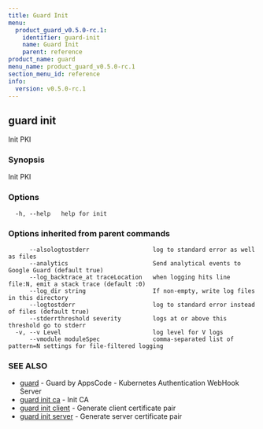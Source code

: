 ```yaml
---
title: Guard Init
menu:
  product_guard_v0.5.0-rc.1:
    identifier: guard-init
    name: Guard Init
    parent: reference
product_name: guard
menu_name: product_guard_v0.5.0-rc.1
section_menu_id: reference
info:
  version: v0.5.0-rc.1
---
```


## guard init

Init PKI

### Synopsis

Init PKI

### Options

```
  -h, --help   help for init
```

### Options inherited from parent commands

```
      --alsologtostderr                  log to standard error as well as files
      --analytics                        Send analytical events to Google Guard (default true)
      --log_backtrace_at traceLocation   when logging hits line file:N, emit a stack trace (default :0)
      --log_dir string                   If non-empty, write log files in this directory
      --logtostderr                      log to standard error instead of files (default true)
      --stderrthreshold severity         logs at or above this threshold go to stderr
  -v, --v Level                          log level for V logs
      --vmodule moduleSpec               comma-separated list of pattern=N settings for file-filtered logging
```

### SEE ALSO

* [guard](/products/guard/v0.5.0-rc.1/reference/guard)	 - Guard by AppsCode - Kubernetes Authentication WebHook Server
* [guard init ca](/products/guard/v0.5.0-rc.1/reference/guard_init_ca)	 - Init CA
* [guard init client](/products/guard/v0.5.0-rc.1/reference/guard_init_client)	 - Generate client certificate pair
* [guard init server](/products/guard/v0.5.0-rc.1/reference/guard_init_server)	 - Generate server certificate pair

